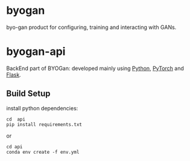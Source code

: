 # byogan

byo-gan product for configuring, training and interacting with GANs.

# byogan-api
BackEnd part of BYOGan: developed mainly using [Python](https://www.python.org/), [PyTorch](https://pytorch.org/) and [Flask](https://flask.palletsprojects.com/en/1.1.x/).

## Build Setup

install python dependencies:
```
cd  api
pip install requirements.txt
```
or
```
cd api
conda env create -f env.yml
```
